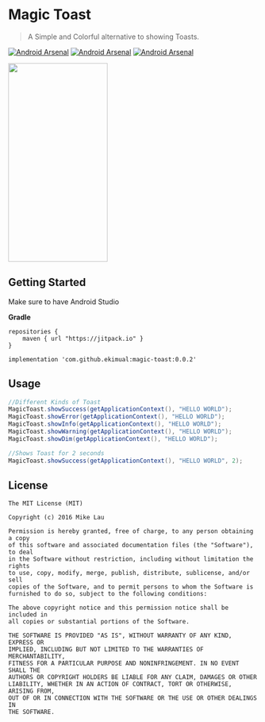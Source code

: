 # Magic Toast
> A Simple and Colorful alternative to showing Toasts.

[![Android Arsenal](https://img.shields.io/badge/Android%20Arsenal-magic--toast-brightgreen.svg?style=popout-square)](https://android-arsenal.com/details/1/3765)
[![Android Arsenal](https://img.shields.io/badge/Twitter-mike14u-blue.svg?style=popout-square)](https://www.twitter.com/mike14u)
[![Android Arsenal](https://img.shields.io/badge/Github-mike14u-ff69b4.svg?style=popout-square)](https://github.com/mike14u)

<img src="https://cloud.githubusercontent.com/assets/16832215/16327497/20a467be-3a02-11e6-892d-0870a95c4246.jpg" width="200" height="400">

## Getting Started

Make sure to have Android Studio

**Gradle**

```
repositories {
    maven { url "https://jitpack.io" }
}
```

```
implementation 'com.github.ekimual:magic-toast:0.0.2'
```

## Usage

```java
//Different Kinds of Toast
MagicToast.showSuccess(getApplicationContext(), "HELLO WORLD");
MagicToast.showError(getApplicationContext(), "HELLO WORLD");
MagicToast.showInfo(getApplicationContext(), "HELLO WORLD");
MagicToast.showWarning(getApplicationContext(), "HELLO WORLD");
MagicToast.showDim(getApplicationContext(), "HELLO WORLD");

//Shows Toast for 2 seconds
MagicToast.showSuccess(getApplicationContext(), "HELLO WORLD", 2);
```

## License

```
The MIT License (MIT)

Copyright (c) 2016 Mike Lau

Permission is hereby granted, free of charge, to any person obtaining a copy
of this software and associated documentation files (the "Software"), to deal
in the Software without restriction, including without limitation the rights
to use, copy, modify, merge, publish, distribute, sublicense, and/or sell
copies of the Software, and to permit persons to whom the Software is
furnished to do so, subject to the following conditions:

The above copyright notice and this permission notice shall be included in
all copies or substantial portions of the Software.

THE SOFTWARE IS PROVIDED "AS IS", WITHOUT WARRANTY OF ANY KIND, EXPRESS OR
IMPLIED, INCLUDING BUT NOT LIMITED TO THE WARRANTIES OF MERCHANTABILITY,
FITNESS FOR A PARTICULAR PURPOSE AND NONINFRINGEMENT. IN NO EVENT SHALL THE
AUTHORS OR COPYRIGHT HOLDERS BE LIABLE FOR ANY CLAIM, DAMAGES OR OTHER
LIABILITY, WHETHER IN AN ACTION OF CONTRACT, TORT OR OTHERWISE, ARISING FROM,
OUT OF OR IN CONNECTION WITH THE SOFTWARE OR THE USE OR OTHER DEALINGS IN
THE SOFTWARE.
```
